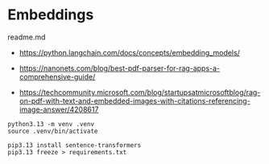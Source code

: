 # Embeddings

readme.md

*   https://python.langchain.com/docs/concepts/embedding_models/

*   https://nanonets.com/blog/best-pdf-parser-for-rag-apps-a-comprehensive-guide/

*   https://techcommunity.microsoft.com/blog/startupsatmicrosoftblog/rag-on-pdf-with-text-and-embedded-images-with-citations-referencing-image-answer/4208617

```shell
python3.13 -m venv .venv
source .venv/bin/activate

pip3.13 install sentence-transformers
pip3.13 freeze > requirements.txt

```